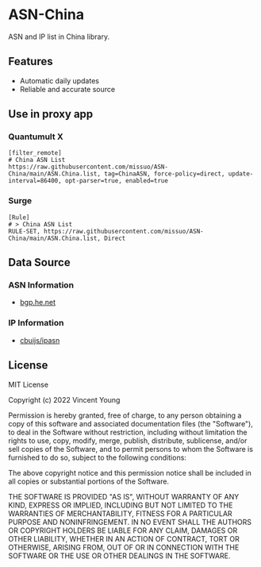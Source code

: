 <!--
 * @Author: Vincent Young
 * @Date: 2022-11-17 02:07:33
 * @LastEditors: Vincent Young
 * @LastEditTime: 2022-11-17 03:33:16
 * @FilePath: /ASN-China/README.md
 * @Telegram: https://t.me/missuo
 * 
 * Copyright © 2022 by Vincent, All Rights Reserved. 
-->
# ASN-China
ASN and IP list in China library.

## Features
- Automatic daily updates
- Reliable and accurate source

## Use in proxy app
### Quantumult X
```
[filter_remote]
# China ASN List
https://raw.githubusercontent.com/missuo/ASN-China/main/ASN.China.list, tag=ChinaASN, force-policy=direct, update-interval=86400, opt-parser=true, enabled=true
```

### Surge
```
[Rule]
# > China ASN List
RULE-SET, https://raw.githubusercontent.com/missuo/ASN-China/main/ASN.China.list, Direct
```


## Data Source
### ASN Information
- [bgp.he.net](https://bgp.he.net/country/CN)

### IP Information
- [cbuijs/ipasn](https://github.com/cbuijs/ipasn)

## License
MIT License

Copyright (c) 2022 Vincent Young

Permission is hereby granted, free of charge, to any person obtaining a copy
of this software and associated documentation files (the "Software"), to deal
in the Software without restriction, including without limitation the rights
to use, copy, modify, merge, publish, distribute, sublicense, and/or sell
copies of the Software, and to permit persons to whom the Software is
furnished to do so, subject to the following conditions:

The above copyright notice and this permission notice shall be included in all
copies or substantial portions of the Software.

THE SOFTWARE IS PROVIDED "AS IS", WITHOUT WARRANTY OF ANY KIND, EXPRESS OR
IMPLIED, INCLUDING BUT NOT LIMITED TO THE WARRANTIES OF MERCHANTABILITY,
FITNESS FOR A PARTICULAR PURPOSE AND NONINFRINGEMENT. IN NO EVENT SHALL THE
AUTHORS OR COPYRIGHT HOLDERS BE LIABLE FOR ANY CLAIM, DAMAGES OR OTHER
LIABILITY, WHETHER IN AN ACTION OF CONTRACT, TORT OR OTHERWISE, ARISING FROM,
OUT OF OR IN CONNECTION WITH THE SOFTWARE OR THE USE OR OTHER DEALINGS IN THE
SOFTWARE.



